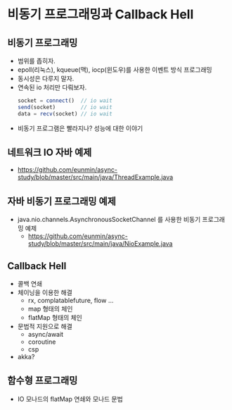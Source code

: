 # 비동기 프로그래밍과 Callback Hell

## 비동기 프로그래밍

- 범위를 좁히자.
- epoll(리눅스), kqueue(맥), iocp(윈도우)를 사용한 이벤트 방식 프로그래밍
- 동시성은 다루지 말자.
- 연속된 io 처리만 다뤄보자.
  ```javascript
  socket = connect()  // io wait
  send(socket)        // io wait
  data = recv(socket) // io wait
  ```
- 비동기 프로그램은 빨라지나? 성능에 대한 이야기

## 네트워크 IO 자바 예제

- https://github.com/eunmin/async-study/blob/master/src/main/java/ThreadExample.java

## 자바 비동기 프로그래밍 예제

- java.nio.channels.AsynchronousSocketChannel 를 사용한 비동기 프로그래밍 예제
  - https://github.com/eunmin/async-study/blob/master/src/main/java/NioExample.java

## Callback Hell

- 콜백 연쇄
- 체이닝을 이용한 해결
  - rx, complatablefuture, flow ...
  - map 형태의 체인
  - flatMap 형태의 체인
- 문법적 지원으로 해결
  - async/await
  - coroutine
  - csp
- akka?

## 함수형 프로그래밍
- IO 모나드의 flatMap 연쇄와 모나드 문법
